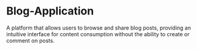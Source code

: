 # Blog-Application
A platform that allows users to browse and share blog posts, providing an intuitive interface for content consumption without the ability to create or comment on posts.
